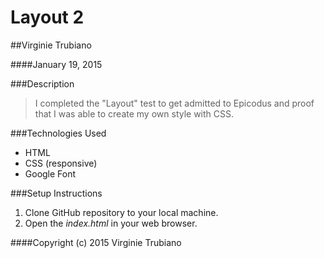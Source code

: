 # Layout 2

##Virginie Trubiano 

####January 19, 2015

###Description

>I completed the "Layout" test to get admitted to Epicodus and proof that I was able to create my own style with CSS.

###Technologies Used

* HTML
* CSS (responsive)
* Google Font

###Setup Instructions

1. Clone GitHub repository to your local machine.
1. Open the *index.html* in your web browser.

####Copyright (c) 2015 Virginie Trubiano
